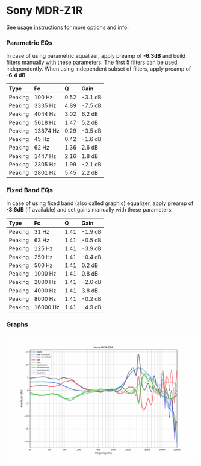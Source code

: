 # Sony MDR-Z1R
See [usage instructions](https://github.com/jaakkopasanen/AutoEq#usage) for more options and info.

### Parametric EQs
In case of using parametric equalizer, apply preamp of **-6.3dB** and build filters manually
with these parameters. The first 5 filters can be used independently.
When using independent subset of filters, apply preamp of **-6.4 dB**.

| Type    | Fc       |    Q | Gain    |
|:--------|:---------|:-----|:--------|
| Peaking | 100 Hz   | 0.52 | -3.1 dB |
| Peaking | 3335 Hz  | 4.89 | -7.5 dB |
| Peaking | 4044 Hz  | 3.02 | 6.2 dB  |
| Peaking | 5618 Hz  | 1.47 | 5.2 dB  |
| Peaking | 13874 Hz | 0.29 | -3.5 dB |
| Peaking | 45 Hz    | 0.42 | -1.6 dB |
| Peaking | 62 Hz    | 1.36 | 2.6 dB  |
| Peaking | 1447 Hz  | 2.16 | 1.8 dB  |
| Peaking | 2305 Hz  | 1.99 | -2.1 dB |
| Peaking | 2801 Hz  | 5.45 | 2.2 dB  |

### Fixed Band EQs
In case of using fixed band (also called graphic) equalizer, apply preamp of **-3.6dB**
(if available) and set gains manually with these parameters.

| Type    | Fc       |    Q | Gain    |
|:--------|:---------|:-----|:--------|
| Peaking | 31 Hz    | 1.41 | -1.9 dB |
| Peaking | 63 Hz    | 1.41 | -0.5 dB |
| Peaking | 125 Hz   | 1.41 | -3.9 dB |
| Peaking | 250 Hz   | 1.41 | -0.4 dB |
| Peaking | 500 Hz   | 1.41 | 0.2 dB  |
| Peaking | 1000 Hz  | 1.41 | 0.8 dB  |
| Peaking | 2000 Hz  | 1.41 | -2.0 dB |
| Peaking | 4000 Hz  | 1.41 | 3.8 dB  |
| Peaking | 8000 Hz  | 1.41 | -0.2 dB |
| Peaking | 16000 Hz | 1.41 | -4.9 dB |

### Graphs
![](./Sony%20MDR-Z1R.png)